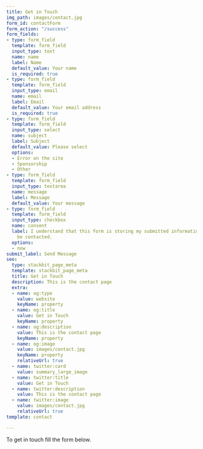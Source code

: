 ```yaml
---
title: Get in Touch
img_path: images/contact.jpg
form_id: contactForm
form_action: "/success"
form_fields:
- type: form_field
  template: form_field
  input_type: text
  name: name
  label: Name
  default_value: Your name
  is_required: true
- type: form_field
  template: form_field
  input_type: email
  name: email
  label: Email
  default_value: Your email address
  is_required: true
- type: form_field
  template: form_field
  input_type: select
  name: subject
  label: Subject
  default_value: Please select
  options:
  - Error on the site
  - Sponsorship
  - Other
- type: form_field
  template: form_field
  input_type: textarea
  name: message
  label: Message
  default_value: Your message
- type: form_field
  template: form_field
  input_type: checkbox
  name: consent
  label: I understand that this form is storing my submitted information so I can
    be contacted.
  options:
  - now
submit_label: Send Message
seo:
  type: stackbit_page_meta
  template: stackbit_page_meta
  title: Get in Touch
  description: This is the contact page
  extra:
  - name: og:type
    value: website
    keyName: property
  - name: og:title
    value: Get in Touch
    keyName: property
  - name: og:description
    value: This is the contact page
    keyName: property
  - name: og:image
    value: images/contact.jpg
    keyName: property
    relativeUrl: true
  - name: twitter:card
    value: summary_large_image
  - name: twitter:title
    value: Get in Touch
  - name: twitter:description
    value: This is the contact page
  - name: twitter:image
    value: images/contact.jpg
    relativeUrl: true
template: contact

---
```

To get in touch fill the form below.